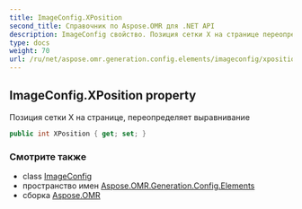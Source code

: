```yaml
---
title: ImageConfig.XPosition
second_title: Справочник по Aspose.OMR для .NET API
description: ImageConfig свойство. Позиция сетки X на странице переопределяет выравнивание
type: docs
weight: 70
url: /ru/net/aspose.omr.generation.config.elements/imageconfig/xposition/
---
```

## ImageConfig.XPosition property

Позиция сетки X на странице, переопределяет выравнивание

```csharp
public int XPosition { get; set; }
```

### Смотрите также

* class [ImageConfig](../)
* пространство имен [Aspose.OMR.Generation.Config.Elements](../../imageconfig/)
* сборка [Aspose.OMR](../../../)


